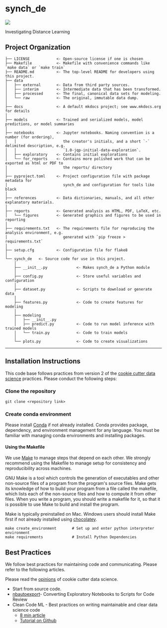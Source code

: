 # synch_de

<a target="_blank" href="https://cookiecutter-data-science.drivendata.org/">
    <img src="https://img.shields.io/badge/CCDS-Project%20template-328F97?logo=cookiecutter" />
</a>

Investigating Distance Learning

## Project Organization

```
├── LICENSE            <- Open-source license if one is chosen
├── Makefile           <- Makefile with convenience commands like `make data` or `make train`
├── README.md          <- The top-level README for developers using this project.
├── data
│   ├── external       <- Data from third party sources.
│   ├── interim        <- Intermediate data that has been transformed.
│   ├── processed      <- The final, canonical data sets for modeling.
│   └── raw            <- The original, immutable data dump.
│
├── docs               <- A default mkdocs project; see www.mkdocs.org for details
│
├── models             <- Trained and serialized models, model predictions, or model summaries
│
├── notebooks          <- Jupyter notebooks. Naming convention is a number (for ordering),
│   │                     the creator's initials, and a short `-` delimited description, e.g.
│   │                     `1.0-jqp-initial-data-exploration`.
│   ├── exploratory    <- Contains initial explorations
│   └── for_reports    <- Contains more polished work that can be exported as html or PDF to  
│                         the reports/ directory
│
├── pyproject.toml     <- Project configuration file with package metadata for 
│                         synch_de and configuration for tools like black
│
├── references         <- Data dictionaries, manuals, and all other explanatory materials.
│
├── reports            <- Generated analysis as HTML, PDF, LaTeX, etc.
│   └── figures        <- Generated graphics and figures to be used in reporting
│
├── requirements.txt   <- The requirements file for reproducing the analysis environment, e.g.
│                         generated with `pip freeze > requirements.txt`
│
├── setup.cfg          <- Configuration file for flake8
│
└── synch_de   <- Source code for use in this project.
    │
    ├── __init__.py             <- Makes synch_de a Python module
    │
    ├── config.py               <- Store useful variables and configuration
    │
    ├── dataset.py              <- Scripts to download or generate data
    │
    ├── features.py             <- Code to create features for modeling
    │
    ├── modeling                
    │   ├── __init__.py 
    │   ├── predict.py          <- Code to run model inference with trained models          
    │   └── train.py            <- Code to train models
    │
    └── plots.py                <- Code to create visualizations
```

--------

## Installation Instructions

This code base follows practices from version 2 of the [cookie cutter data science](https://cookiecutter-data-science.drivendata.org/) practices. Please conduct the following steps:

### Clone the repository

```{sh}
git clone <repository link>
```

### Create conda environment

Please install [Conda](https://docs.conda.io/projects/conda/en/stable/index.html) if not already installed.
Conda provides package, dependency, and environment management for any language. You must be familiar with managing conda environments and installing packages.

#### Using the Makefile

We use [Make](https://www.gnu.org/software/make/) to manage steps that depend on each other. We strongly recommend using the Makefile to manage setup for consistency and reproducibility across machines.

GNU Make is a tool which controls the generation of executables and other non-source files of a program from the program's source files. Make gets its knowledge of how to build your program from a file called the makefile, which lists each of the non-source files and how to compute it from other files. When you write a program, you should write a makefile for it, so that it is possible to use Make to build and install the program.

Make is typically preinstalled on Mac. Windows users should install Make first if not already installed using [chocolatey](https://community.chocolatey.org/packages/make).

```{sh}
make create_environment       # Set up and enter python interpreter environment
make requirements             # Install Python Dependencies
```

## Best Practices

We follow best practices for maintaining code and communicating. Please refer to the following articles.

Please read the [opinions](https://cookiecutter-data-science.drivendata.org/opinions/) of cookie cutter data science.

- Start from source code.
- [nbautoexport](https://github.com/drivendataorg/nbautoexport)- Converting Exploratory Notebooks to Scripts for Code Review
- Clean Code ML - Best practices on writing maintainable and clear data science code
  - [8 min article](https://www.thoughtworks.com/insights/blog/coding-habits-data-scientists)
  - [Tutorial on Github](https://github.com/davified/clean-code-ml?tab=readme-ov-file)
